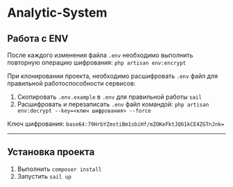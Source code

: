 # Analytic-System

## Работа с ENV

После каждого изменения файла `.env` необходимо выполнить повторную операцию шифрования: `php artisan env:encrypt`

При клонировании проекта, необходимо расшифровать `.env` файл для правильной работоспособности сервисов: 

1. Скопировать `.env.example` в `.env` для правильной работы `sail`
2. Расшифровать и перезаписать `.env` файл командой: `php artisan env:decrypt --key=<ключ шифрования> --force`

Ключ шифрования: `base64:79HrbYZmstiBm1sbiHf/mZOKeFktJQ61kCE4ZGTnJnk=`

--- 

## Установка проекта

1. Выполнить `composer install`
2. Запустить `sail up`
